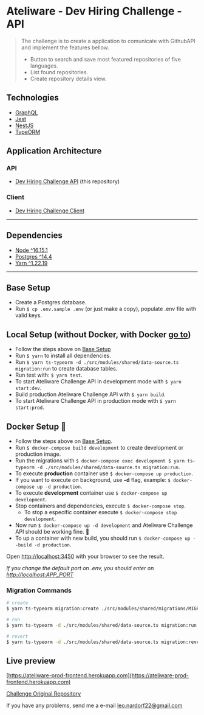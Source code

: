 # Ateliware - Dev Hiring Challenge - API

> The challenge is to create a application to comunicate with GithubAPI and implement the features bellow.
>
> - Button to search and save most featured repositories of five languages.
> - List found repositories.
> - Create repository details view.

## Technologies

- [GraphQL](https://graphql.org)
- [Jest](https://jestjs.io/pt-BR/)
- [NestJS](https://nestjs.com)
- [TypeORM](https://typeorm.io)

## Application Architecture

### API

- [Dev Hiring Challenge API](https://github.com/Leonardo-Figueiredo/dev-hiring-challenge/tree/main) (this repository)

### Client

- [Dev Hiring Challenge Client](https://github.com/Leonardo-Figueiredo/dev-hiring-challenge-frontend)

---

## Dependencies

- [Node ^16.15.1](https://nodejs.org/dist/v16.15.1/docs/api/)
- [Postgres ^14.4](https://www.postgresql.org)
- [Yarn ^1.22.19](https://yarnpkg.com)

---

## Base Setup

- Create a Postgres database.
- Run `$ cp .env.sample .env` (or just make a copy), populate .env file with valid keys.

## Local Setup (without Docker, with Docker [go to](#docker-setup-🐳))

- Follow the steps above on [Base Setup](#base-setup)
- Run `$ yarn` to install all dependencies.
- Run `$ yarn ts-typeorm -d ./src/modules/shared/data-source.ts migration:run` to create database tables.
- Run test with: `$ yarn test`.
- To start Ateliware Challenge API in development mode with `$ yarn start:dev`.
- Build production Ateliware Challenge API with `$ yarn build`.
- To start Ateliware Challenge API in production mode with `$ yarn start:prod`.

## Docker Setup 🐳

- Follow the steps above on [Base Setup](#base-setup).
- Run `$ docker-compose build development` to create development or production image.
- Run the migrations with `$ docker-compose exec development $ yarn ts-typeorm -d ./src/modules/shared/data-source.ts migration:run`.
- To execute **production** container use `$ docker-compose up production`.
- If you want to execute on background, use **-d** flag, example: `$ docker-compose up -d production`.
- To execute **development** container use `$ docker-compose up development`.
- Stop containers and dependencies, execute `$ docker-compose stop`.
  - To stop a especific container execute `$ docker-compose stop development`.
- Now run `$ docker-compose up -d development` and Ateliware Challenge API should be working fine. 🚀
- To up a container with new build, you should run `$ docker-compose up --build -d production`.

Open [http://localhost:3450](http://localhost:3450) with your browser to see the result.

_If you change the default port on .env, you should enter on <http://localhost:APP_PORT>_

### Migration Commands

```bash
# create
$ yarn ts-typeorm migration:create ./src/modules/shared/migrations/MIGRATION_NAME

# run
$ yarn ts-typeorm -d ./src/modules/shared/data-source.ts migration:run

# revert
$ yarn ts-typeorm -d ./src/modules/shared/data-source.ts migration:revert

```

## Live preview

[https://ateliware-prod-frontend.herokuapp.com](https://ateliware-prod-frontend.herokuapp.com)

[Challenge Original Repository](https://github.com/ateliware/dev-hiring-challenge)

If you have any problems, send me a e-mail [leo.nardorf22@gmail.com](mailto:leo.nardorf22@gmail.com)
